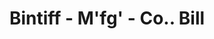 ---
doi: 10.7916/D8ZW2XXQ
date_other: '1900'
date_other_textual: 1900-1909
form: printed ephemera
genre:
- Invoices
name:
- Bintiff - M'fg' - Co.
object_in_context_url: https://biggert.cul.columbia.edu/items/view/ave_biggert_00642
subject_hierarchical_geographic:
- Minneapolis, Minnesota, United States
subject_name:
- Bintiff - M'fg' - Co.
title: Bintiff - M'fg' - Co.. Bill
sort_title: Bintiff - M'fg' - Co.. Bill
call_number: ave_biggert_00642
coordinates:
- 44.983333333333334,-93.26666666666667
pid: ave_biggert_00642
identifiers: ave_biggert_00642
permalink: /biggert/ave_biggert_00642/
layout: iiif-image-page
---